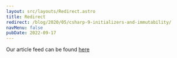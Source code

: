 ```yaml
---
layout: src/layouts/Redirect.astro
title: Redirect
redirect: /blog/2020/05/csharp-9-initializers-and-immutability/
navMenu: false
pubDate: 2022-09-17
---
```

<div>
Our article feed can be found <a href="/blog/2020/05/csharp-9-initializers-and-immutability/">here</a>
</div>
